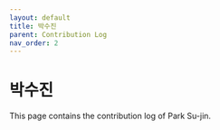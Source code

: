 ```yaml
---
layout: default
title: 박수진
parent: Contribution Log
nav_order: 2
---
```


# 박수진

This page contains the contribution log of Park Su-jin.

